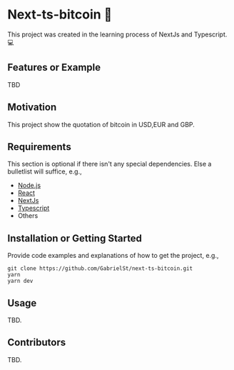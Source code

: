 # Next-ts-bitcoin :money_with_wings:

This project was created in the learning process of NextJs and Typescript. :computer:


## Features or Example

TBD

## Motivation

This project show the quotation of bitcoin in USD,EUR and GBP.

## Requirements

This section is optional if there isn't any special dependencies. Else a bulletlist will suffice, e.g.,
+ [Node.js](https://nodejs.org/)
+ [React](https://facebook.github.io/react/)
+ [NextJs](https://nextjs.org/)
+ [Typescript](https://www.typescriptlang.org/)
+ Others

## Installation or Getting Started

Provide code examples and explanations of how to get the project, e.g.,

	git clone https://github.com/GabrielSt/next-ts-bitcoin.git
    yarn
    yarn dev

## Usage

TBD.

## Contributors

TBD.
